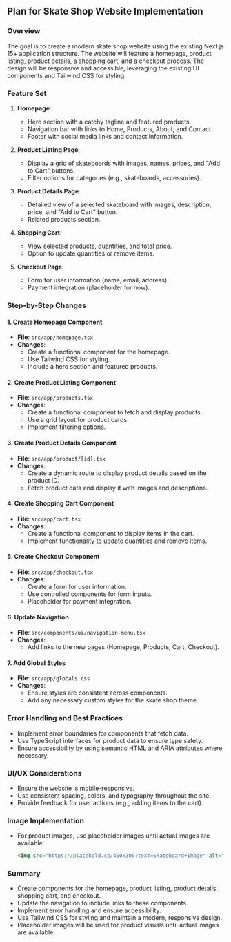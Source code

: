 ## Plan for Skate Shop Website Implementation

### Overview
The goal is to create a modern skate shop website using the existing Next.js 15+ application structure. The website will feature a homepage, product listing, product details, a shopping cart, and a checkout process. The design will be responsive and accessible, leveraging the existing UI components and Tailwind CSS for styling.

### Feature Set
1. **Homepage**: 
   - Hero section with a catchy tagline and featured products.
   - Navigation bar with links to Home, Products, About, and Contact.
   - Footer with social media links and contact information.

2. **Product Listing Page**:
   - Display a grid of skateboards with images, names, prices, and "Add to Cart" buttons.
   - Filter options for categories (e.g., skateboards, accessories).

3. **Product Details Page**:
   - Detailed view of a selected skateboard with images, description, price, and "Add to Cart" button.
   - Related products section.

4. **Shopping Cart**:
   - View selected products, quantities, and total price.
   - Option to update quantities or remove items.

5. **Checkout Page**:
   - Form for user information (name, email, address).
   - Payment integration (placeholder for now).

### Step-by-Step Changes

#### 1. Create Homepage Component
- **File**: `src/app/homepage.tsx`
- **Changes**:
  - Create a functional component for the homepage.
  - Use Tailwind CSS for styling.
  - Include a hero section and featured products.

#### 2. Create Product Listing Component
- **File**: `src/app/products.tsx`
- **Changes**:
  - Create a functional component to fetch and display products.
  - Use a grid layout for product cards.
  - Implement filtering options.

#### 3. Create Product Details Component
- **File**: `src/app/product/[id].tsx`
- **Changes**:
  - Create a dynamic route to display product details based on the product ID.
  - Fetch product data and display it with images and descriptions.

#### 4. Create Shopping Cart Component
- **File**: `src/app/cart.tsx`
- **Changes**:
  - Create a functional component to display items in the cart.
  - Implement functionality to update quantities and remove items.

#### 5. Create Checkout Component
- **File**: `src/app/checkout.tsx`
- **Changes**:
  - Create a form for user information.
  - Use controlled components for form inputs.
  - Placeholder for payment integration.

#### 6. Update Navigation
- **File**: `src/components/ui/navigation-menu.tsx`
- **Changes**:
  - Add links to the new pages (Homepage, Products, Cart, Checkout).

#### 7. Add Global Styles
- **File**: `src/app/globals.css`
- **Changes**:
  - Ensure styles are consistent across components.
  - Add any necessary custom styles for the skate shop theme.

### Error Handling and Best Practices
- Implement error boundaries for components that fetch data.
- Use TypeScript interfaces for product data to ensure type safety.
- Ensure accessibility by using semantic HTML and ARIA attributes where necessary.

### UI/UX Considerations
- Ensure the website is mobile-responsive.
- Use consistent spacing, colors, and typography throughout the site.
- Provide feedback for user actions (e.g., adding items to the cart).

### Image Implementation
- For product images, use placeholder images until actual images are available:
  ```html
  <img src="https://placehold.co/400x300?text=Skateboard+Image" alt="Skateboard Image" />
  ```

### Summary
- Create components for the homepage, product listing, product details, shopping cart, and checkout.
- Update the navigation to include links to these components.
- Implement error handling and ensure accessibility.
- Use Tailwind CSS for styling and maintain a modern, responsive design.
- Placeholder images will be used for product visuals until actual images are available.
